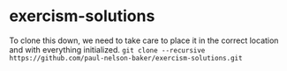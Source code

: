 # exercism-solutions

To clone this down, we need to take care to place it in the correct location and with everything initialized.
`git clone --recursive https://github.com/paul-nelson-baker/exercism-solutions.git`
